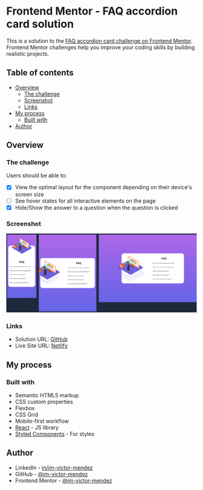# Frontend Mentor - FAQ accordion card solution

This is a solution to the [FAQ accordion card challenge on Frontend Mentor](https://www.frontendmentor.io/challenges/faq-accordion-card-XlyjD0Oam). Frontend Mentor challenges help you improve your coding skills by building realistic projects.

## Table of contents

- [Overview](#overview)
  - [The challenge](#the-challenge)
  - [Screenshot](#screenshot)
  - [Links](#links)
- [My process](#my-process)
  - [Built with](#built-with)
- [Author](#author)

## Overview

### The challenge

Users should be able to:

- [x] View the optimal layout for the component depending on their device's screen size
- [ ] See hover states for all interactive elements on the page
- [x] Hide/Show the answer to a question when the question is clicked

### Screenshot

![General Overview](./overview/General%20Overview.png)

### Links

- Solution URL: [GitHub](https://github.com/im-victor-mendez/faq_accordion_card)
- Live Site URL: [Netlify](https://faq-im-victor-mendez.netlify.app/)

## My process

### Built with

- Semantic HTML5 markup
- CSS custom properties
- Flexbox
- CSS Grid
- Mobile-first workflow
- [React](https://reactjs.org/) - JS library
- [Styled Components](https://styled-components.com/) - For styles

## Author

- LinkedIn - [in/im-victor-mendez](https://www.linkedin.com/in/im-victor-mendez/)
- GitHub - [@im-victor-mendez](https://github.com/im-victor-mendez/)
- Frontend Mentor - [@im-victor-mendez](https://www.frontendmentor.io/profile/im-victor-mendez)
